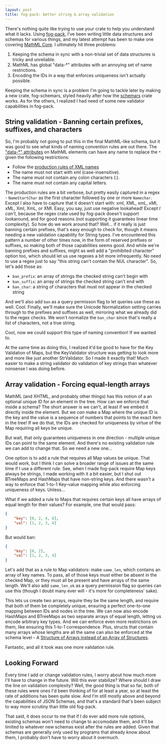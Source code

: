 ```yaml
---
layout: post
title: fog-pack: better string & array validation
---
```


There's nothing quite like trying to use your crate to help you understand what 
it lacks. Using [fog-pack][fog-pack], I've been writing little data structures 
and schemas for various things, and my latest attempt has been to make one 
covering [MathML Core][MathML]. I ultimately hit three problems:

1. Keeping the schema in sync with a non-trivial set of data structures is 
	tricky and unreliable.
2. MathML has global "data-*" attributes with an annoying set of name 
	restrictions.
3. Encoding the IDs in a way that enforces uniqueness isn't actually possible.

Keeping the schema in sync is a problem I'm going to tackle later by making a 
new crate, fog-schemars, styled heavily after how the [schemars][schemars] crate 
works. As for the others, I realized I had need of some new validator 
capabilities in fog-pack.

[MathML]: https://www.w3.org/Math/
[schemars]: https://graham.cool/schemars/
[fog-pack]: https://crates.io/crates/fog-pack

String validation - Banning certain prefixes, suffixes, and characters
-----

So, I'm probably not going to put this in the final MathML-like schema, but it 
was good to see what kinds of naming convention rules are out there. The 
["data-*" attributes][attr] on MathML elements can have any name to replace the
`*` given the following restrictions:

- Follow the [production rules of XML names](https://www.w3.org/TR/REC-xml/#NT-Name)
- The name must not start with xml (case-insensitive).
- The name must not contain any colon characters (:).
- The name must not contain any capital letters.

The production rules are a bit verbose, but pretty easily captured in a regex - 
`NameStartChar` as the first character followed by one or more `Namechar`. 
Except I also have to capture that it doesn't start with: xml, XML, xmL, xMl, 
xML, Xml, XmL, or XMl. Easy, you say, just use negative lookahead! Except *I 
can't*, because the regex crate used by fog-pack doesn't support lookaround, and 
for good reasons (not supporting it guarantees linear time complexity). So how 
do we work around that? Well... if it really is just banning certain prefixes, 
that's easy enough to check for, though it means needing a new validation 
capability for String types. I've encountered this pattern a number of other 
times now, in the form of reserved prefixes or suffixes, so making both of those 
capabilities seems good. And while we're banning prefixes and suffixes, might as 
well add a "prohibited character" option too, which should let us use regexes a 
bit more infrequently. No need to use a regex just to say "this string can't 
contain the NUL character". So, let's add those as:

- `ban_prefix`: an array of strings the checked string can't begin with
- `ban_suffix`: an array of strings the checked string can't end with
- `ban_char`: a string of characters that must not appear in the checked string

And we'll also add `ban` as a query permisson flag to let queries use these as 
well. Cool. Finally, we'll make sure the Unicode Normalization setting carries 
through to the prefixes and suffixes as well, mirroring what we already did to 
the regex checks. We won't normalize the `ban_char` since that's really a list 
of characters, not a true string.

Cool, now we could support this type of naming convention! If we wanted to.

At the same time as doing this, I realized it'd be good to have for the Key 
Validation of Maps, but the KeyValidator structure was getting to look more and 
more like just another StrValidator. So I made it exactly that! Much easier to 
make a string validator do validation of key strings than whatever nonsense I 
was doing before.

[attr]: https://developer.mozilla.org/en-US/docs/Web/HTML/Global_attributes/data-*

Array validation - Forcing equal-length arrays
-----

MathML (and XHTML, and probably other things) has this notion of a an optional 
unique ID for an element in the tree. How can we enforce that inside a schema? 
The short answer is we can't, at least if we embed it directly inside the
element. But we *can* make a Map where the unique ID is the key and the value is 
a sequence of numbers that points to the exact item in the tree! If we do that, 
the IDs are checked for uniqueness by virtue of the Map requiring all keys be 
unique.

But wait, that only guarantees uniqueness in one direction - multiple unique IDs 
can point to the same element. And there's no existing validation rule we can 
add to change that. So we need a new one...

One option is to add a rule that requires all Map values be unique. That would 
work, but I think I can solve a broader range of issues at the same time if I 
use a different rule. See, when I made fog-pack require Map keys always be 
strings, I made working with it a bit easier, but I shut out BTreeMaps and 
HashMaps that have non-string keys. And there wasn't a way to enforce that 
1-to-1 Key-value mapping while also enforcing uniqueness of keys. Unless...

What if we added a rule to Maps that requires certain keys all have arrays of 
equal length for their values? For example, one that would pass:

```json
{
	"key": [0, 2, 4, 8],
	"val": [1, 2, 3, 4]
}
```

But would ban:

```json
{
	"key": [0, 2],
	"val": [1, 2, 3, 4]
}
```

Let's add that as a rule to Map validators: make `same_len`, which contains an 
array of key names. To pass, all of those keys must either be absent in the 
checked Map, or they must all be present and have arrays of the same length. 
We'll also add `same_len_ok` as a query permission flag so queries can use this 
(though I doubt many ever will - it's more for completeness' sake).

This lets us create two arrays, require they be the same length, and require 
that both of them be completely unique, ensuring a perfect one-to-one mapping 
between IDs and nodes in the tree. We can now also encode HashMaps and BTreeMaps 
as two separate arrays of equal length, letting us encode arbitrary key types. 
And we can enforce even more restrictions on them, like ensuring this 1-to-1 
correspondence. Plus, structs that contain many arrays whose lengths are all the 
same can also be enforced at the schema level - A
[Structure of Arrays instead of an Array of Structures][aos_soa].

Fantastic, and all it took was one more validation rule.

[aos_soa]: https://en.wikipedia.org/wiki/AoS_and_SoA

Looking Forward
-------

Every time I add or change validation rules, I worry about how much more I'll 
have to change in the future. Will this ever stabilize? Where should I draw the 
line on validation complexity? Well, the good thing is that so far, both of 
these rules were ones I'd been thinking of for at least a year, so at least the 
rate of additions has been quite slow. And I'm still mostly above and beyond the 
capabilities of JSON Schemas, and that's a standard that's been subject to way 
more scrutiny than little old fog-pack.

That said, it does occur to me that if I do ever add more rule options, existing 
schemas won't need to change to accomodate them, and it'll be limited to 
whatever new schemas exist after the rules are added. Given that schemas are 
generally only used by programs that already know about them, I probably don't 
have to worry about it overmuch.
